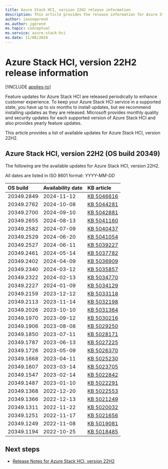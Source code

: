 ```yaml
---
title: Azure Stack HCI, version 22H2 release information
description: This article provides the release information for Azure Stack HCI, version 22H2.
author: jasongerend
ms.author: jgerend
ms.topic: conceptual
ms.service: azure-stack-hci
ms.date: 11/08/2024
---
```


# Azure Stack HCI, version 22H2 release information

[!INCLUDE [applies-to](../includes/hci-applies-to-22h2.md)]

Feature updates for Azure Stack HCI are released periodically to enhance customer experience. To keep your Azure Stack HCI service in a supported state, you have up to six months to install updates, but we recommend installing updates as they are released. Microsoft provides monthly quality and security updates for each supported version of Azure Stack HCI and also provides yearly feature updates.

This article provides a list of available updates for Azure Stack HCI, version 22H2.  

## Azure Stack HCI, version 22H2 (OS build 20349)

The following are the available updates for Azure Stack HCI, version 22H2.

All dates are listed in ISO 8601 format: *YYYY-MM-DD*

| **OS build** | **Availability date** | **KB article** |
|:-|:-|:-|
| 20349.2849 | 2024-11-12 | [KB 5046616](https://support.microsoft.com/topic/49a4f881-4e4d-4024-a43f-365cb392df29) |
| 20349.2762 | 2024-10-08 | [KB 5044281](https://support.microsoft.com/topic/62e2aade-ae55-4c4e-b898-c1a7ce57718b) |
| 20349.2700 | 2024-09-10 | [KB 5042881](https://support.microsoft.com/topic/c0744f25-063c-483c-8d36-f6edf1095eee) |
| 20349.2655 | 2024-08-13 | [KB 5041160](https://support.microsoft.com/topic/3e8026f2-bb4c-4c1c-9855-d41e1b5b1bd9) |
| 20349.2582 | 2024-07-09 | [KB 5040437](https://support.microsoft.com/topic/b23d6ba9-4659-4780-887f-530776c4e730) |
| 20349.2529 | 2024-06-20 | [KB 5041054](https://support.microsoft.com/topic/0a1f8b2c-f195-4e3d-b95a-52a12b801658) |
| 20349.2527 | 2024-06-11 | [KB 5039227](https://support.microsoft.com/topic/121b63dd-f970-45a3-8365-b5f4d2081999) |
| 20349.2461 | 2024-05-14 | [KB 5037782](https://support.microsoft.com/topic/855ea96b-1b19-4dea-ac87-2136d448a6d8) |
| 20349.2402 | 2024-04-09 | [KB 5036909](https://support.microsoft.com/topic/0e07bb7f-e3bc-417f-b20a-bbbfc7fd353b) |
| 20349.2340 | 2024-03-12 | [KB 5035857](https://support.microsoft.com/topic/377e715c-d0ff-4099-883c-4da5fb73a020) |
| 20349.2322 | 2024-02-13 | [KB 5034770](https://support.microsoft.com/topic/80671395-9f9c-4efa-8a8a-ccc0bd06e41e) |
| 20349.2227 | 2024-01-09 | [KB 5034129](https://support.microsoft.com/topic/41c9d33a-acaa-4693-add9-de0318f95238) |
| 20349.2159 | 2023-12-12 | [KB 5033118](https://support.microsoft.com/topic/a4163954-95bd-4db1-b77e-ccaaf8082651) |
| 20349.2113 | 2023-11-14 | [KB 5032198](https://support.microsoft.com/topic/43b510ae-28a3-496a-bea5-ba061c95cd54) |
| 20349.2026 | 2023-10-10 | [KB 5031364](https://support.microsoft.com/topic/b827b04b-e11e-4295-b898-042df4b5053b) |
| 20349.1970 | 2023-09-12 | [KB 5030216](https://support.microsoft.com/topic/fdf76ccf-ae95-4e19-9842-d4b8f7359fa2) |
| 20349.1906 | 2023-08-08 | [KB 5029250](https://support.microsoft.com/topic/36a2464b-f91e-499a-98cd-661ad68a3536) |
| 20349.1850 | 2023-07-11 | [KB 5028171](https://support.microsoft.com/topic/34557119-e00c-4678-bb87-048a36ed8585) |
| 20349.1787 | 2023-06-13 | [KB 5027225](https://support.microsoft.com/topic/22021b0f-6d49-490c-9aef-f7556f928ad9) |
| 20349.1726 | 2023-05-09 | [KB 5026370](https://support.microsoft.com/topic/77d61c1a-07d2-44d1-8023-834d87a28d78) |
| 20349.1668 | 2023-04-11 | [KB 5025230](https://support.microsoft.com/topic/5048ddfb-7bf3-4e6c-b29a-7b44b789d282) |
| 20349.1607 | 2023-03-14 | [KB 5023705](https://support.microsoft.com/topic/4f164afb-4249-4774-abf4-3d4581189588) |
| 20349.1547 | 2023-02-14 | [KB 5022842](https://support.microsoft.com/topic/d5293fe7-3d6e-42d4-aa77-b2993562863a) |
| 20349.1487 | 2023-01-10 | [KB 5022291](https://support.microsoft.com/topic/08650290-831c-4b1b-b241-b2a0112b5246) |
| 20349.1368 | 2022-12-20 | [KB 5022553](https://support.microsoft.com/topic/ea457f12-62bd-461c-9f32-7cde11816a44) |
| 20349.1366 | 2022-12-13 | [KB 5021249](https://support.microsoft.com/topic/3815a4c2-a71b-4cb1-9777-a9ef7db8701e) |
| 20349.1311 | 2022-11-22 | [KB 5020032](https://support.microsoft.com/topic/c0c2f038-a248-4fac-9c63-45ab4f462424) |
| 20349.1251 | 2022-11-17 | [KB 5021656](https://support.microsoft.com/topic/336b8958-d1dd-40b2-a93b-ed1b80003c27) |
| 20349.1249 | 2022-11-08 | [KB 5019081](https://support.microsoft.com/topic/d53a4cf1-0987-4ab7-a529-23f7136f4083) |
| 20349.1194 | 2022-10-25 | [KB 5018485](https://support.microsoft.com/topic/513988dc-4a9f-40ca-b089-e4c7703ad06e) |

## Next steps

- [Release Notes for Azure Stack HCI, version 22H2](https://support.microsoft.com/topic/release-notes-for-azure-stack-hci-version-22h2-fea63106-a0a9-4b6c-bb72-a07985c98a56)
